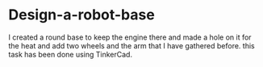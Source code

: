 # Design-a-robot-base

I created a round base to keep the engine there and made a hole on it for the heat and add two wheels and the arm that I have gathered before.
this task has been done using TinkerCad. 
